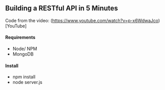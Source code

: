 ## Building a RESTful API in 5 Minutes

Code from the video: (https://www.youtube.com/watch?v=p-x6WdwaJco)[YouTube]

#### Requirements
* Node/ NPM
* MongoDB

#### Install
* npm install
* node server.js
